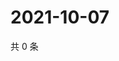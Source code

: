 # 2021-10-07

共 0 条

<!-- BEGIN WEIBO -->
<!-- 最后更新时间 Thu Oct 07 2021 15:13:32 GMT+0800 (China Standard Time) -->

<!-- END WEIBO -->
